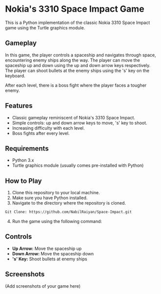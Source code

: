 # Nokia's 3310 Space Impact Game

This is a Python implementation of the classic Nokia 3310 Space Impact game using the Turtle graphics module.

## Gameplay

In this game, the player controls a spaceship and navigates through space, encountering enemy ships along the way. The player can move the spaceship up and down using the up and down arrow keys respectively. The player can shoot bullets at the enemy ships using the 's' key on the keyboard.

After each level, there is a boss fight where the player faces a tougher enemy.

## Features

- Classic gameplay reminiscent of Nokia's 3310 Space Impact.
- Simple controls: up and down arrow keys to move, 's' key to shoot.
- Increasing difficulty with each level.
- Boss fights after every level.

## Requirements

- Python 3.x
- Turtle graphics module (usually comes pre-installed with Python)

## How to Play

1. Clone this repository to your local machine.
2. Make sure you have Python installed.
3. Navigate to the directory where the repository is cloned.
```bash
Git Clone: https://github.com/NabilRaiyan/Space-Impact.git
```
4. Run the game using the following command:


## Controls

- **Up Arrow:** Move the spaceship up
- **Down Arrow:** Move the spaceship down
- **'s' Key:** Shoot bullets at enemy ships

## Screenshots

(Add screenshots of your game here)





